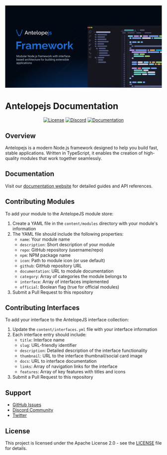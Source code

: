 ![AntelopeJS](.github/social-card.png)

# Antelopejs Documentation

<div align="center">
<a href="./LICENSE"><img alt="License" src="https://img.shields.io/badge/License-Apache_2.0-blue.svg?style=for-the-badge&labelColor=000000"></a>
<a href="https://discord.gg/sjK28QHrA7"><img src="https://img.shields.io/badge/Discord-18181B?logo=discord&style=for-the-badge&color=000000" alt="Discord"></a>
<a href="https://antelopejs.com"><img src="https://img.shields.io/badge/Docs-18181B?logo=Antelope.JS&style=for-the-badge&color=000000" alt="Documentation"></a>
</div>

## Overview

Antelopejs is a modern Node.js framework designed to help you build fast, stable applications. Written in TypeScript, it enables the creation of high-quality modules that work together seamlessly.

## Documentation

Visit our [documentation website](https://antelopejs.com) for detailed guides and API references.

## Contributing Modules

To add your module to the AntelopeJS module store:

1. Create a YAML file in the `content/modules` directory with your module's information
2. The YAML file should include the following properties:
   - `name`: Your module name
   - `description`: Short description of your module
   - `repo`: GitHub repository (username/repo)
   - `npm`: NPM package name
   - `icon`: Path to module icon (or use default)
   - `github`: GitHub repository URL
   - `documentation`: URL to module documentation
   - `category`: Array of categories the module belongs to
   - `interface`: Array of interfaces implemented
   - `official`: Boolean flag (true for official modules)
3. Submit a Pull Request to this repository

## Contributing Interfaces

To add your interface to the AntelopeJS interface collection:

1. Update the `content/interfaces.yml` file with your interface information
2. Each interface entry should include:
   - `title`: Interface name
   - `slug`: URL-friendly identifier
   - `description`: Detailed description of the interface functionality
   - `thumbnail`: URL to the interface thumbnail/social card image
   - `docs`: URL to interface documentation
   - `links`: Array of navigation links for the interface
   - `features`: Array of key features with titles and icons
3. Submit a Pull Request to this repository

## Support

- [GitHub Issues](https://github.com/AntelopeJS/antelopejs/issues)
- [Discord Community](https://discord.gg/antelopejs)
- [Twitter](https://twitter.com/antelopejs)

## License

This project is licensed under the Apache License 2.0 - see the [LICENSE](LICENSE) file for details.
